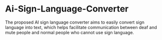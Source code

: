 # Ai-Sign-Language-Converter
The proposed AI sign language converter aims to easily convert sign language into text, which helps facilitate communication between deaf and mute people and normal people who cannot use sign language.
